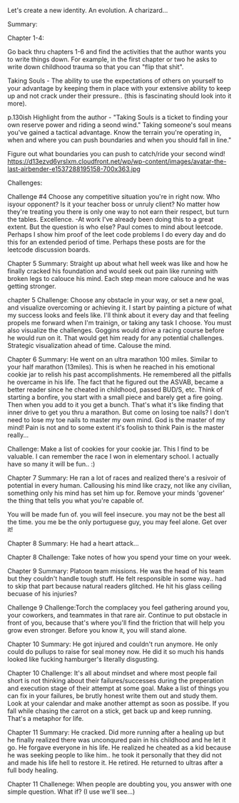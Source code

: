 Let's create a new identity. An evolution. A charizard... 

Summary: 

Chapter 1-4:

Go back thru chapters 1-6 and find the activities that the author wants you to write things down. For example, in the first chapter or two he asks to write down childhood trauma so that you can "flip that shit". 

Taking Souls - The ability to use the expectations of others on yourself to your advantage by keeping them in place with your extensive ability to keep up and not crack under their pressure.. (this is fascinating should look into it more).

p.130ish
Highlight from the author - "Taking Souls is a ticket to finding your own reserve power and riding a seond wind."
Taking someone's soul means you've gained a tactical advantage. Know the terrain you're operating in, when and where you can push boundaries and when you should fall in line."

Figure out what boundaries you can push to catch/ride your second wind! https://d13ezvd6yrslxm.cloudfront.net/wp/wp-content/images/avatar-the-last-airbender-e1537288195158-700x363.jpg





Challenges:

Challenge #4 Choose any competitive situation you're in right now. Who isyour opponent? Is it your teacher boss or unruly client? No matter how they're treating you there is only one way to not earn their respect, but turn the tables. Excellence.
-At work I've already been doing this to a great extent. But the question is who else? Paul comes to mind about leetcode. Perhaps I show him proof of the leet code problems I do every day and do this for an extended period of time. Perhaps these posts are for the leetcode discussion boards.

Chapter 5 Summary: Straight up about what hell week was like and how he finally cracked his foundation and would seek out pain like running with broken legs to calouce his mind. Each step mean more calouce and he was getting stronger.

chapter 5 Challenge: Choose any obstacle in your way, or set a new goal, and visualize overcoming or achieving it. I start by painting a picture of what my success looks and feels like. I'll think about it every day and that feeling propels me forward when I'm trainign, or taking any task I choose. You must also visualize the challenges. Goggins would drive a racing course before he would run on it. That would get him ready for any potential challenges. Strategic visualization ahead of time. Calouse the mind.

Chapter 6 Summary: He went on an ultra marathon 100 miles. Similar to your half marathon (13miles). This is when he reached in his emotional cookie jar to relish his past accomplishments. He remembered all the pitfalls he overcame in his life. The fact that he figured out the ASVAB, became a better reader since he cheated in childhood, passed BUD/S, etc. Think of starting a bonfire, you start with a small piece and barely get a fire going. Then when you add to it you get a bunch. That's what it's like finding that inner drive to get you thru a marathon. But come on losing toe nails? I don't need to lose my toe nails to master my own mind. God is the master of my mind! Pain is not and to some extent it's foolish to think Pain is the master really...

Challenge: Make a list of cookies for your cookie jar. This I find to be valuable. I can remember the race I won in elementary school. I actually have so many it will be fun.. :)

Chapter 7 Summary: He ran a lot of races and realized there's a resivoir of potential in every human. Callousing his mind like crazy, not like any civilian, something only his mind has set him up for. Remove your minds 'govener' the thing that tells you what you're capable of. 

You will be made fun of. you will feel insecure. you may not be the best all the time. you me be the only portuguese guy, you may feel alone. Get over it!

Chapter 8 Summary: He had a heart attack...

Chapter 8 Challenge: Take notes of how you spend your time on your week.

Chapter 9 Summary: Platoon team missions. He was the head of his team but they couldn't handle tough stuff. He felt responsible in some way.. had to skip that part because natural readers glitched. He hit his glass ceiling becuase of his injuries?

Challenge 9 Challenge:Torch the complacey you feel gathering around you, your coworkers, and teammates in that rare air. Continue to put obstacle in front of you, because that's where you'll find the friction that will help you grow even stronger. Before you know it, you will stand alone. 

Chapter 10 Summary: He got injured and couldn't run anymore. He only could do pullups to raise for seal money now. He did it so much his hands looked like fucking hamburger's literally disgusting. 

Chapter 10 Challenge: It's all about mindset and where most people fail short is not thinking about their failures/successes during the preperation and execution stage of their attempt at some goal. Make a list of things you can fix in your failures, be brutly honest write them out and study them. Look at your calendar and make another attempt as soon as possibe. If you fall while chasing the carrot on a stick, get back up and keep running. That's a metaphor for life.

Chapter 11 Summary: He cracked. Did more running after a healing up but he finally realized there was unconqured pain in his childhood and he let it go. He forgave everyone in his life. He realized he cheated as a kid because he was seeking people to like him.. he took it personally that they did not and made his life hell to restore it. He retired. He returned to ultras after a full body healing.

Chapter 11 Challenege: When people are doubting you, you answer with one simple question. What if? (I use we'll see...)
